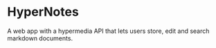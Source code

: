 HyperNotes
==========

A web app with a hypermedia API that lets users store, edit and search markdown documents.
